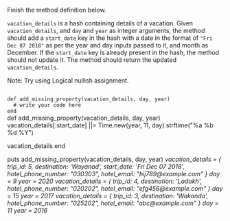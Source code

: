 Finish the method definition below.

`vacation_details` is a hash containing details of a vacation. Given `vacation_details`, and `day` and `year` as integer arguments, the method should add a `start_date` key in the hash with a date in the format of `"Fri Dec 07 2018"` as per the year and day inputs passed to it, and month as December. If the `start_date` key is already present in the hash, the method should not update it.
The method should return the updated `vacation_details`.

Note: Try using Logical nullish assignment.


<codeblock language="ruby" type="exercise" testMode="multipleInput">
<code>
def add_missing_property(vacation_details, day, year)
  # write your code here
end
</code>

<solution>
def add_missing_property(vacation_details, day, year)
  vacation_details[:start_date] ||= Time.new(year, 11, day).strftime("%a %b %d %Y")

  vacation_details
end
</solution>

<testcases>
<caller>
puts add_missing_property(vacation_details, day, year)
</caller>
<testcase>
<i>
vacation_details = {
  trip_id: 5,
  destination: 'Wayanad',
  start_date: 'Fri Dec 07 2018',
  hotel_phone_number: "030303",
  hotel_email: "hij789@example.com"
}
day = 9
year = 2020
</i>
</testcase>
<testcase>
<i>
vacation_details = {
  trip_id: 4,
  destination: 'Ladakh',
  hotel_phone_number: "020202",
  hotel_email: "efg456@example.com"
}
day = 15
year = 2017
</i>
</testcase>
<testcase>
<i>
vacation_details = {
  trip_id: 3,
  destination: 'Wakanda',
  hotel_phone_number: "025202",
  hotel_email: "abc@example.com"
}
day = 11
year = 2016
</i>
</testcase>
</testcases>
</codeblock>
